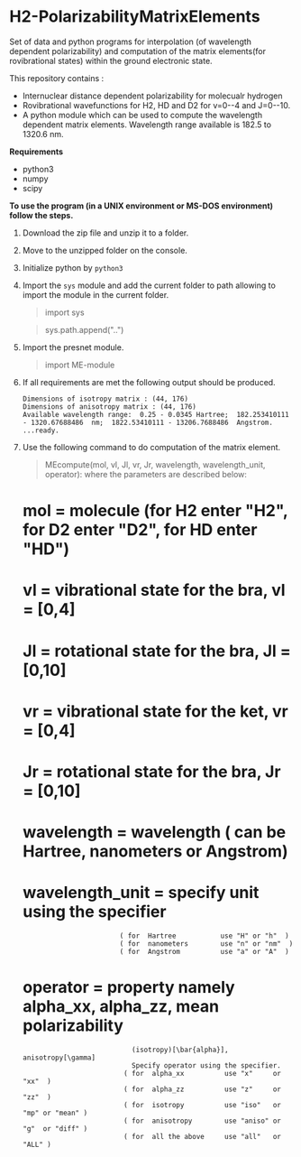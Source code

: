 # H2-PolarizabilityMatrixElements
Set of data and python programs for interpolation (of wavelength dependent polarizability) and computation of the matrix elements(for rovibrational states) within the ground electronic state.

This repository contains :
 - Internuclear distance dependent polarizability for molecualr hydrogen
 - Rovibrational wavefunctions for H2, HD and D2 for v=0--4 and J=0--10.
 - A python module which can be used to compute the wavelength dependent matrix elements. Wavelength range available is 182.5 to 1320.6 nm.
 
 **Requirements**
  - python3
  - numpy
  - scipy
 
 **To use the program (in a UNIX environment or MS-DOS environment) follow the steps.**
 1. Download the zip file and unzip it to a folder.
 2. Move to the unzipped folder on the console.
 3. Initialize python by `python3`
 4. Import the `sys` module and add the current folder to path allowing to import the module in the current folder.
    > import sys
    
    > sys.path.append("..")
     
 5. Import the presnet module.
    > import ME-module
 6. If all requirements are met the following output should be produced.
    ```
    Dimensions of isotropy matrix : (44, 176)
    Dimensions of anisotropy matrix : (44, 176)
    Available wavelength range:  0.25 - 0.0345 Hartree;  182.253410111 - 1320.67688486  nm;  1822.53410111 - 13206.7688486  Angstrom.
    ...ready.
    ```
 7. Use the following command to do computation of the matrix element.
    > MEcompute(mol, vl, Jl, vr, Jr, wavelength, wavelength_unit, operator):
      where the parameters are described below: 
      
    # mol  =    molecule (for H2 enter "H2", for D2 enter "D2", for HD enter "HD")
    # vl   =    vibrational state for the bra, vl = [0,4]
    # Jl   =    rotational state for the bra,  Jl = [0,10]
    # vr   =    vibrational state for the ket, vr = [0,4]
    # Jr   =    rotational state for the bra,  Jr = [0,10]
    # wavelength =  wavelength ( can be Hartree, nanometers or Angstrom)
    # wavelength_unit = specify unit using the specifier
                                ( for  Hartree           use "H" or "h"  )
                                ( for  nanometers        use "n" or "nm"  )
                                ( for  Angstrom          use "a" or "A"  )

    # operator   = property namely alpha_xx, alpha_zz, mean polarizability
                                   (isotropy)[\bar{alpha}], anisotropy[\gamma]
                                   Specify operator using the specifier.
                                 ( for  alpha_xx          use "x"     or  "xx"  )
                                 ( for  alpha_zz          use "z"     or  "zz"  )
                                 ( for  isotropy          use "iso"   or  "mp" or "mean" )
                                 ( for  anisotropy        use "aniso" or  "g"  or "diff" )
                                 ( for  all the above     use "all"   or  "ALL" )

